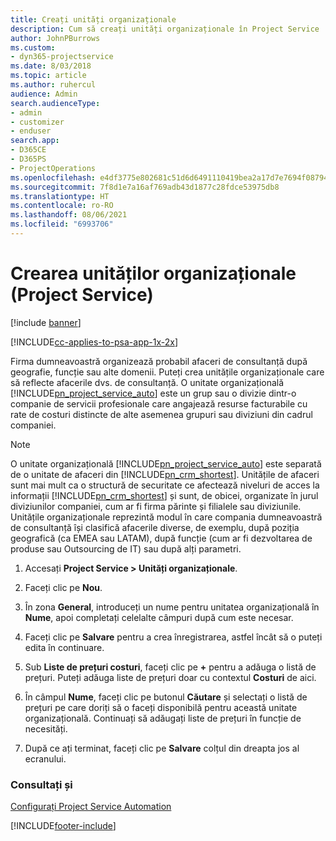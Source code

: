 ```yaml
---
title: Creați unități organizaționale
description: Cum să creați unități organizaționale în Project Service
author: JohnPBurrows
ms.custom:
- dyn365-projectservice
ms.date: 8/03/2018
ms.topic: article
ms.author: ruhercul
audience: Admin
search.audienceType:
- admin
- customizer
- enduser
search.app:
- D365CE
- D365PS
- ProjectOperations
ms.openlocfilehash: e4df3775e802681c51d6d6491110419bea2a17d7e7694f0879417800b5a6db37
ms.sourcegitcommit: 7f8d1e7a16af769adb43d1877c28fdce53975db8
ms.translationtype: HT
ms.contentlocale: ro-RO
ms.lasthandoff: 08/06/2021
ms.locfileid: "6993706"
---
```

# <a name="create-organizational-units-project-service"></a>Crearea unităților organizaționale (Project Service)

[!include [banner](../includes/psa-now-project-operations.md)]

[!INCLUDE[cc-applies-to-psa-app-1x-2x](../includes/cc-applies-to-psa-app-1x-2x.md)]

Firma dumneavoastră organizează probabil afaceri de consultanță după geografie, funcție sau alte domenii. Puteți crea unitățile organizaționale care să reflecte afacerile dvs. de consultanță. O unitate organizațională [!INCLUDE[pn_project_service_auto](../includes/pn-project-service-auto.md)] este un grup sau o divizie dintr-o companie de servicii profesionale care angajează resurse facturabile cu rate de costuri distincte de alte asemenea grupuri sau diviziuni din cadrul companiei.  
  
> [!NOTE]
>  O unitate organizațională [!INCLUDE[pn_project_service_auto](../includes/pn-project-service-auto.md)] este separată de o unitate de afaceri din [!INCLUDE[pn_crm_shortest](../includes/pn-crm-shortest.md)]. Unitățile de afaceri sunt mai mult ca o structură de securitate ce afectează niveluri de acces la informații [!INCLUDE[pn_crm_shortest](../includes/pn-crm-shortest.md)] și sunt, de obicei, organizate în jurul diviziunilor companiei, cum ar fi firma părinte și filialele sau diviziunile. Unitățile organizaționale reprezintă modul în care compania dumneavoastră de consultanță își clasifică afacerile diverse, de exemplu, după poziția geografică (ca EMEA sau LATAM), după funcție (cum ar fi dezvoltarea de produse sau Outsourcing de IT) sau după alți parametri.  
  
1.  Accesați **Project Service > Unități organizaționale**.  
  
2.  Faceți clic pe **Nou**.  
  
3.  În zona **General**, introduceți un nume pentru unitatea organizațională în **Nume**, apoi completați celelalte câmpuri după cum este necesar.  
  
4.  Faceți clic pe **Salvare** pentru a crea înregistrarea, astfel încât să o puteți edita în continuare.  
  
5.  Sub **Liste de prețuri costuri**, faceți clic pe **+** pentru a adăuga o listă de prețuri. Puteți adăuga liste de prețuri doar cu contextul **Costuri** de aici.  
  
6.  În câmpul **Nume**, faceți clic pe butonul **Căutare** și selectați o listă de prețuri pe care doriți să o faceți disponibilă pentru această unitate organizațională. Continuați să adăugați liste de prețuri în funcție de necesități.  
  
7.  După ce ați terminat, faceți clic pe **Salvare** colțul din dreapta jos al ecranului.  
  
### <a name="see-also"></a>Consultați și  
 [Configurați Project Service Automation](../psa/configure.md)


[!INCLUDE[footer-include](../includes/footer-banner.md)]